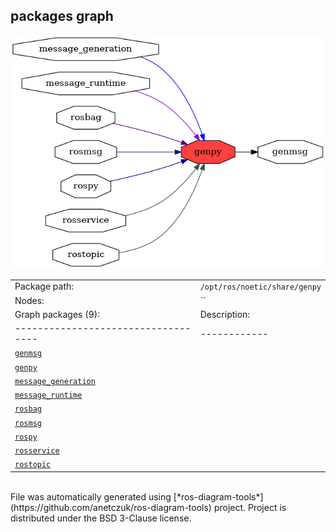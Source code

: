 <!--
File was automatically generated using 'ros-diagram-tools' project.
Project is distributed under the BSD 3-Clause license.
-->

## packages graph

[![genpy](genpy.png "genpy")](genpy.png)

|     |     |
| --- | --- |
| Package path: | `/opt/ros/noetic/share/genpy` |
| Nodes: | `` |
| Graph packages (9): | Description: |
| ----------------------------------- | ------------ |
| [`genmsg`](genmsg.html) |  |
| [`genpy`](genpy.html) |  |
| [`message_generation`](message_generation.html) |  |
| [`message_runtime`](message_runtime.html) |  |
| [`rosbag`](rosbag.html) |  |
| [`rosmsg`](rosmsg.html) |  |
| [`rospy`](rospy.html) |  |
| [`rosservice`](rosservice.html) |  |
| [`rostopic`](rostopic.html) |  |


</br>
File was automatically generated using [*ros-diagram-tools*](https://github.com/anetczuk/ros-diagram-tools) project.
Project is distributed under the BSD 3-Clause license.
